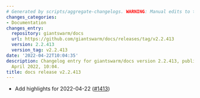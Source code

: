 ```yaml
---
# Generated by scripts/aggregate-changelogs. WARNING: Manual edits to this files will be overwritten.
changes_categories:
- Documentation
changes_entry:
  repository: giantswarm/docs
  url: https://github.com/giantswarm/docs/releases/tag/v2.2.413
  version: 2.2.413
  version_tag: v2.2.413
date: '2022-04-22T10:04:35'
description: Changelog entry for giantswarm/docs version 2.2.413, published on 22
  April 2022, 10:04.
title: docs release v2.2.413
---
```


- Add highlights for 2022-04-22 ([#1413](https://github.com/giantswarm/docs/pull/1413))
